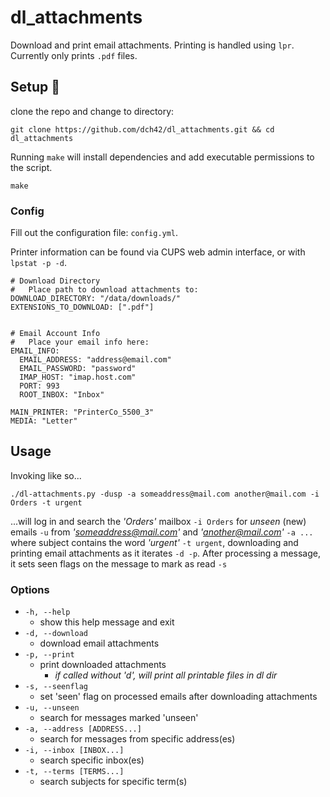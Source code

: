 # dl_attachments
Download and print email attachments. Printing is handled using `lpr`.
Currently only prints `.pdf` files.

## Setup 🔧
clone the repo and change to directory:
~~~
git clone https://github.com/dch42/dl_attachments.git && cd dl_attachments
~~~

Running `make` will install dependencies and add executable permissions to the script.

~~~
make
~~~

### Config

Fill out the configuration file: `config.yml`.

Printer information can be found via CUPS web admin interface, or with `lpstat -p -d`.

~~~
# Download Directory
#   Place path to download attachments to:
DOWNLOAD_DIRECTORY: "/data/downloads/"
EXTENSIONS_TO_DOWNLOAD: [".pdf"]


# Email Account Info 
#   Place your email info here:  
EMAIL_INFO:
  EMAIL_ADDRESS: "address@email.com"
  EMAIL_PASSWORD: "password"
  IMAP_HOST: "imap.host.com"
  PORT: 993
  ROOT_INBOX: "Inbox"

MAIN_PRINTER: "PrinterCo_5500_3"
MEDIA: "Letter"
~~~


## Usage

Invoking like so...

~~~
./dl-attachments.py -dusp -a someaddress@mail.com another@mail.com -i Orders -t urgent
~~~

...will log in and search the *'Orders'* mailbox `-i Orders`
for *unseen* (new) emails `-u`
from *'someaddress@mail.com'* and *'another@mail.com'* `-a ...` 
where subject contains the word *'urgent'* `-t urgent`, 
downloading and printing email attachments as it iterates `-d -p`. 
After processing a message, it sets seen flags on the message to mark as read `-s` 

### Options
- `-h, --help`
    - show this help message and exit
- `-d, --download`
    - download email attachments
- `-p, --print`
    - print downloaded attachments 
        - *if called without 'd', will print all printable files in dl dir*
- `-s, --seenflag`
    - set 'seen' flag on processed emails after downloading attachments
- `-u, --unseen`
    - search for messages marked 'unseen'
- `-a, --address [ADDRESS...]`
    - search for messages from specific address(es)
- `-i, --inbox [INBOX...]`
    - search specific inbox(es)
- `-t, --terms [TERMS...]`
    - search subjects for specific term(s)
